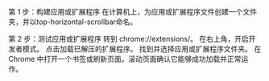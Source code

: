 第 1 步：构建应用或扩展程序
在计算机上，为应用或扩展程序文件创建一个文件夹，并以top-horizontal-scrollbar命名。

第 2 步：测试应用或扩展程序
转到 chrome://extensions/。
在右上角，开启开发者模式。
点击加载已解压的扩展程序。
找到并选择应用或扩展程序文件夹。
在 Chrome 中打开一个书签或刷新页面。滚动页面确认它能够成功加载并正常运作。
